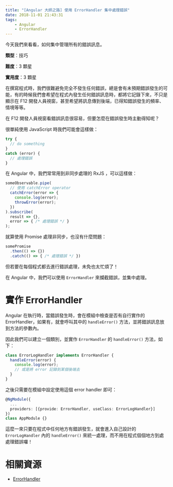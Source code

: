 ```yaml
---
title: "[Angular 大師之路] 使用 ErrorHandler 集中處理錯誤"
date: 2018-11-01 21:43:31
tags:
	- Angular
	- ErrorHandler
---
```


今天我們來看看，如何集中管理所有的錯誤訊息。

<!-- more -->

**類型**：技巧

**難度**：3 顆星

**實用度**：3 顆星

在撰寫程式時，我們很難避免完全不發生任何錯誤，總是會有未預期錯誤發生的可能，有的時候我們會希望在程式內發生任何錯誤訊息時，都將它記錄下來，不只是顯示在 F12 開發人員視窗，甚至希望將訊息傳到後端，已得知錯誤發生的頻率、情境等等。

在 F12 開發人員視窗看錯誤訊息很容易，但要怎麼在錯誤發生時主動得知呢？

很單純使用 JavaScript 時我們可能會這樣做：

```typescript
try {
  // do something
}
catch (error) {
  // 處理錯誤
}
```

在 Angular 中，我們常常用到非同步處理的 RxJS ，可以這樣做：

```typescript
someObservable.pipe(
  // 使用 catchError operator
  catchError(error => {
    console.log(error);
    throwError(error);
  })
).subscribe(
  result => {},
  error => { /* 處理錯誤 */ }
);
```

就算使用 Promise 處理非同步，也沒有什麼問題：

```typescript
somePromise
  .then(() => {})
  .catch(() => { /* 處理錯誤 */ })
```

但若要在每個程式都去進行錯誤處理，未免也太忙煩了！

在 Angular 中，我們可以使用 `ErrorHandler` 來攔截錯誤，並集中處理。

# 實作 ErrorHandler

Angular 在執行時，當錯誤發生時，會在模組中檢查是否有自行實作的 ErrorHandler，如果有，就會呼叫其中的 `handleError()` 方法，並將錯誤訊息放到方法的參數內。

因此我們可以建立一個類別，並實作 `ErrorHandler` 的 `handleError()` 方法，如下：

```typescript
class ErrorLogHandler implements ErrorHandler {
  handleError(error) {
    console.log(error);
    // 或是將 error 記錄到某個後端去
  }
}
```

之後只需要在模組中設定使用這個 error handler 即可：

```typescript
@NgModule({
  ...
  providers: [{provide: ErrorHandler, useClass: ErrorLogHandler}]
})
class AppModule {}
```

這麼一來只要在程式中任何地方有錯誤發生，就會進入自己設計的 `ErrorLogHandler` 內的 `handleError()` 來統一處理，而不用在程式個個地方到處處理錯誤囉！

# 相關資源

- [ErrorHandler](https://angular.io/api/core/ErrorHandler)